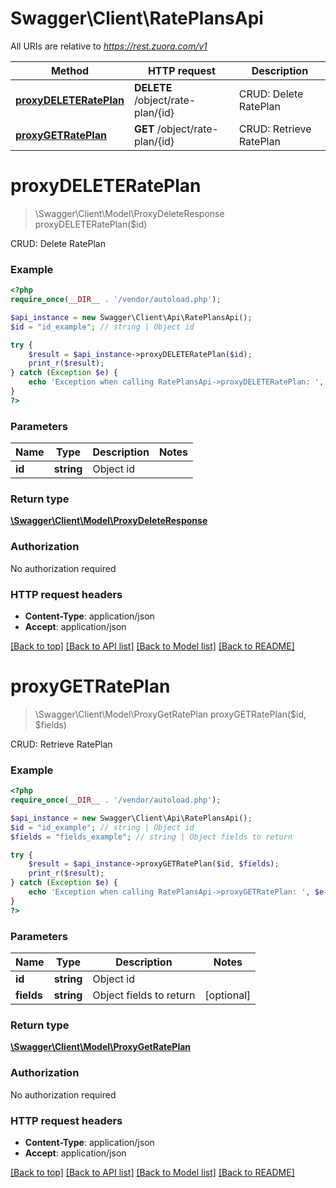 # Swagger\Client\RatePlansApi

All URIs are relative to *https://rest.zuora.com/v1*

Method | HTTP request | Description
------------- | ------------- | -------------
[**proxyDELETERatePlan**](RatePlansApi.md#proxyDELETERatePlan) | **DELETE** /object/rate-plan/{id} | CRUD: Delete RatePlan
[**proxyGETRatePlan**](RatePlansApi.md#proxyGETRatePlan) | **GET** /object/rate-plan/{id} | CRUD: Retrieve RatePlan


# **proxyDELETERatePlan**
> \Swagger\Client\Model\ProxyDeleteResponse proxyDELETERatePlan($id)

CRUD: Delete RatePlan



### Example
```php
<?php
require_once(__DIR__ . '/vendor/autoload.php');

$api_instance = new Swagger\Client\Api\RatePlansApi();
$id = "id_example"; // string | Object id

try {
    $result = $api_instance->proxyDELETERatePlan($id);
    print_r($result);
} catch (Exception $e) {
    echo 'Exception when calling RatePlansApi->proxyDELETERatePlan: ', $e->getMessage(), PHP_EOL;
}
?>
```

### Parameters

Name | Type | Description  | Notes
------------- | ------------- | ------------- | -------------
 **id** | **string**| Object id |

### Return type

[**\Swagger\Client\Model\ProxyDeleteResponse**](../Model/ProxyDeleteResponse.md)

### Authorization

No authorization required

### HTTP request headers

 - **Content-Type**: application/json
 - **Accept**: application/json

[[Back to top]](#) [[Back to API list]](../../README.md#documentation-for-api-endpoints) [[Back to Model list]](../../README.md#documentation-for-models) [[Back to README]](../../README.md)

# **proxyGETRatePlan**
> \Swagger\Client\Model\ProxyGetRatePlan proxyGETRatePlan($id, $fields)

CRUD: Retrieve RatePlan



### Example
```php
<?php
require_once(__DIR__ . '/vendor/autoload.php');

$api_instance = new Swagger\Client\Api\RatePlansApi();
$id = "id_example"; // string | Object id
$fields = "fields_example"; // string | Object fields to return

try {
    $result = $api_instance->proxyGETRatePlan($id, $fields);
    print_r($result);
} catch (Exception $e) {
    echo 'Exception when calling RatePlansApi->proxyGETRatePlan: ', $e->getMessage(), PHP_EOL;
}
?>
```

### Parameters

Name | Type | Description  | Notes
------------- | ------------- | ------------- | -------------
 **id** | **string**| Object id |
 **fields** | **string**| Object fields to return | [optional]

### Return type

[**\Swagger\Client\Model\ProxyGetRatePlan**](../Model/ProxyGetRatePlan.md)

### Authorization

No authorization required

### HTTP request headers

 - **Content-Type**: application/json
 - **Accept**: application/json

[[Back to top]](#) [[Back to API list]](../../README.md#documentation-for-api-endpoints) [[Back to Model list]](../../README.md#documentation-for-models) [[Back to README]](../../README.md)

